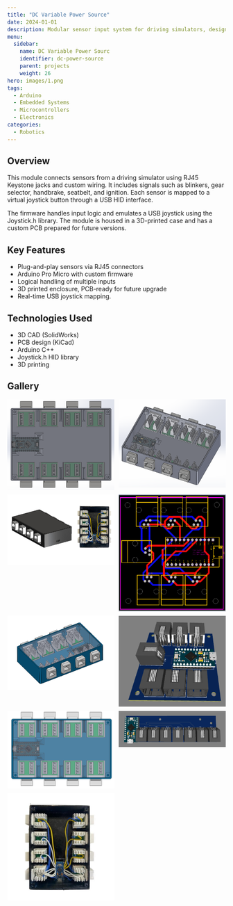 ```yaml
---
title: "DC Variable Power Source"
date: 2024-01-01
description: Modular sensor input system for driving simulators, designed with Arduino Pro Micro and RJ45 connectors.
menu:
  sidebar:
    name: DC Variable Power Sourc
    identifier: dc-power-source
    parent: projects
    weight: 26
hero: images/1.png
tags:
  - Arduino
  - Embedded Systems
  - Microcontrollers
  - Electronics
categories:
  - Robotics
---
```


## Overview

This module connects sensors from a driving simulator using RJ45 Keystone jacks and custom wiring. It includes signals such as blinkers, gear selector, handbrake, seatbelt, and ignition. Each sensor is mapped to a virtual joystick button through a USB HID interface.

The firmware handles input logic and emulates a USB joystick using the Joystick.h library. The module is housed in a 3D-printed case and has a custom PCB prepared for future versions.

## Key Features

- Plug-and-play sensors via RJ45 connectors  
- Arduino Pro Micro with custom firmware  
- Logical handling of multiple inputs  
- 3D printed enclosure, PCB-ready for future upgrade  
- Real-time USB joystick mapping.

## Technologies Used

- 3D CAD (SolidWorks)  
- PCB design (KiCad)  
- Arduino C++  
- Joystick.h HID library  
- 3D printing  

## Gallery

<div style="display: grid; grid-template-columns: repeat(auto-fit, minmax(200px, 1fr)); gap: 10px;">
  <img src="images/top.png" alt="Top View">
  <img src="images/angled.png" alt="Angled View">
  <img src="images/final.png" alt="Final Assembly">
  <img src="images/pcb.png" alt="PCB Layout">
  <img src="images/module.png" alt="Module">
  <img src="images/pcb_design_1.png" alt="PCB">
  <img src="images/module2.png" alt="module">
  <img src="images/pcb_design_2.png" alt="PCB 2">
  <img src="images/module_N.png" alt="module_N">
</div>
